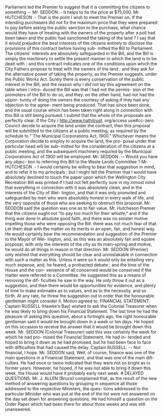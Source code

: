 Parliament led the Premier to suggest that it is committing the citizens to something -- Mr. SEDDON .- It helps to fix the price at $75,000. Mr. HUTCHESON .- That is the point I wish to meet the Premier on. If the intending purchasers did not fix the maximum price that they were prepared to pay before asking the public sanction to the purchase, what chance would they have of treating with the owners of the property after a poll had been taken and the public had sanctioned the taking of the land ? I say that it would prejudice the best interests of the citizens entirely to disclose the provisions of this contract before having sub- mitted the Bill to Parliament. The citizens' interests are absolutely safeguarded in the Bill, and the Bill is simply the machinery to settle the present manner in which the land is to be dealt with ; and this contract indicates one of the conditions upon which the City Fathers propose to treat with the owners of the land ; and they ask for the alternative power of taking the property, as the Premier suggests, under the Public Works Act. Surely there is every conservation of the publlc interest in the Bill, and the reason why I did not lay this agreement on the table when I intro- duced the Bill was that I had not the permis- sion of the promoters of the Bill to do so, and they. on the other hand, had not had the oppor- tunity of doing the owners the courtesy of asking if they had any objection to the agree- ment being produced. That has since been done, and the usual course which has been taken right along in connection with this Bill is still being pursued. I submit that the whole of the proposals are perfectly clear. If the City / http://www.hathitrust. org/access use#cc-zero Council decide to acquire the land under the contract, then this proposal will be submitted to the citizens at a public meeting, as required by the schedule to " The Municipal Corporations Act, 1900." Whichever means the Corporation decide to employ to acquire the land, the pro- posal under that particular head will be sub- mitted for the consideration of the citizens at a public meeting, and the subsequent machinery required by the Municipal Corporations Act of 1900 will be employed. Mr. SEDDON .-- Would you have any objec- tion to referring this Bill to the Waste Lands Committee ? Mr. HUTCHESON .- I would certainly be willing to bear that suggestion in mind, and to refer it to my principals ; but I might tell the Premier that I would have absolutely declined to touch the paper upon which the Wellington City Recreation Bill was printed if I had not felt perfectly sure in my inmost mind that everything in connection with it was absolutely clean, and in the interests of the City of Wel- lington, and that it was only promoted and safeguarded by men who were absolutely honest in every walk of life, and the very opposite of those who are seeking to obstruct this proposal. Mr. SEDDON said the question was one as to fair value. Mr. Hutcheson Premier that the citizens ought not "to pay too much for their whistle," and if the thing was done in absolute good faith, and there was no sinister motive impelling those who were opposing the Bill. there was not much fear of that. Let them deal with the matter on its merits in an open, fair, and honest way. He would certainly bear the recommendation and suggestion of the Premier to the Mayor of Wel- lington, and, as this was an absolutely fair and square proposal, with only the interests of the city as its main-spring and motive, he would do all things in reason in that direction. Mr. SEDDON (Premier) only wished that everything should be clear and unmistakable in connection with such a matter as this. Unless it were so it would only be entailing very much expense, and, he feared, a protracted debate ; and the time of the House and the con- venience of all concerned would be conserved if the matter were referred to a Committee. He suggested this as a means of removing the dif- ficulties he saw in the way. He only throw it out as a suggestion, and then there would be opportunities for evidence, and plenty of time to make estimates as to values, and as to the necessity, and so forth. At any rate, he threw the suggestion out in order that the honourable gentleman might consider it. Motion agreed to. FINANCIAL STATEMENT. Captain RUSSELL (Hawke's Bay) wished to ask the Colonial Treasurer when he was likely to bring down his Financial Statement. The last time he had the pleasure of asking this question, about a fortnight ago, the right honourable gentleman said it would be brought down in a week or ten days. He hoped on this occasion to receive the answer that it would be brought down this week. Mr. SEDDON (Colonial Treasurer) said this was certainly the week for which he had pro- mised the Financial Statement. He had in- tended and hoped to bring it down as he had promised, but he had been face to face with difficulties that had caused the delay. Captain RUSSELL. -- Not financial, I hope. Mr. SEDDON said, Well, of course, finance was one of the main questions in a Financial Statement, and that was one of the main difi- culties. He had once or twice indicated that they were not so bright as in former years. However, he hoped, if he was not able to bring it down this week, the House would have it probably early next week. # DELAYED QUESTIONS. Mr. J. ALLEN (Bruce) complained that, as the result of the new method of answering questions by grouping in sequence all those addressed to the respective Ministers, the ques- tions addressed to the particular Minister who was put at the end of the list were not answered on the day set down for answering questions. He had himself a question on the Order Paper which had been there for about three weeks and was still unanswered. 